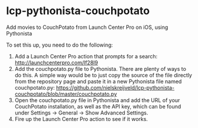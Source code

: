lcp-pythonista-couchpotato
===============

Add movies to CouchPotato from Launch Center Pro on iOS, using Pythonista

To set this up, you need to do the following:

1) Add a Launch Center Pro action that prompts for a search: http://launchcenterpro.com/lf28l9
2) Add the couchpotato.py file to Pythonista. There are plenty of ways to do this. A simple way would be to just copy the source of the file directly from the repository page and paste it in a new Pythonista file named couchpotato.py: https://github.com/nielskreijveld/lcp-pythonista-couchpotato/blob/master/couchpotato.py
3) Open the couchpotato.py file in Pythonista and add the URL of your CouchPotato installation, as well as the API key, which can be found under Settings -> General -> Show Advanced Settings.
4) Fire up the Launch Center Pro action to see if it works.